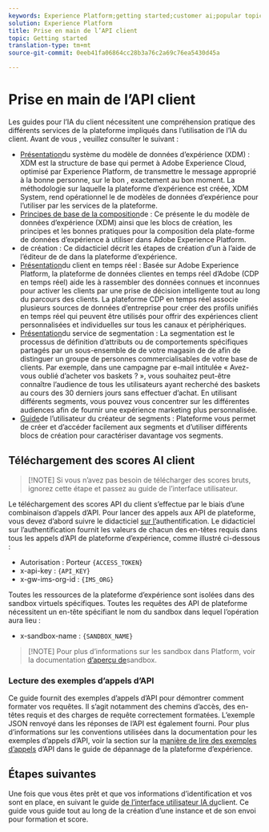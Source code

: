 ```yaml
---
keywords: Experience Platform;getting started;customer ai;popular topics
solution: Experience Platform
title: Prise en main de l’API client
topic: Getting started
translation-type: tm+mt
source-git-commit: 0eeb41fa06864cc28b3a76c2a69c76ea5430d45a

---
```



# Prise en main de l’API client

Les guides pour l’IA du client nécessitent une compréhension pratique des différents services de la plateforme impliqués dans l’utilisation de l’IA du client. Avant de vous , veuillez consulter le  suivant :

- [Présentation](../../xdm/home.md)du système du modèle de données d’expérience (XDM) : XDM est la structure de base qui permet à Adobe Experience Cloud, optimisé par Experience Platform, de transmettre le message approprié à la bonne personne, sur le bon , exactement au bon moment. La méthodologie sur laquelle la plateforme d’expérience est créée, XDM System, rend opérationnel le de modèles de données d’expérience pour l’utiliser par les services de la plateforme.
- [Principes de base de la composition](../../xdm/schema/composition.md)de  : Ce présente le du modèle de données d’expérience (XDM) ainsi que les blocs de création, les principes et les bonnes pratiques pour la composition dela plate-forme de données d’expérience à utiliser dans Adobe Experience Platform.
- [](../../xdm/tutorials/create-schema-ui.md)de création : Ce didacticiel décrit les étapes de création d’un  à l’aide de l’éditeur de  de dans la plateforme d’expérience.
- [Présentation](../../rtcdp/overview.md)du client en temps réel : Basée sur Adobe Experience Platform, la plateforme de données clientes en temps réel d’Adobe (CDP en temps réel) aide les à rassembler des données connues et inconnues pour activer les clients par une prise de décision intelligente tout au long du parcours des clients. La plateforme CDP en temps réel associe plusieurs sources de données d’entreprise pour créer des profils unifiés en temps réel qui peuvent être utilisés pour offrir des expériences client personnalisées et individuelles sur tous les canaux et périphériques.
- [Présentation](../../segmentation/home.md)du service de segmentation : La segmentation est le processus de définition d’attributs ou de comportements spécifiques partagés par un sous-ensemble de  de votre magasin de  de afin de distinguer un groupe de personnes commercialisables de votre base de clients. Par exemple, dans une campagne par e-mail intitulée « Avez-vous oublié d’acheter vos baskets ? », vous souhaitez peut-être connaître l’audience de tous les utilisateurs ayant recherché des baskets au cours des 30 derniers jours sans effectuer d’achat. En utilisant différents segments, vous pouvez vous concentrer sur les différentes audiences afin de fournir une expérience marketing plus personnalisée.
- [Guide](../../segmentation/tutorials/create-a-segment.md)de l’utilisateur du créateur de segments : Plateforme vous permet de créer et d’accéder facilement aux segments et d’utiliser différents blocs de création pour caractériser davantage vos segments.

## Téléchargement des scores AI client

>[!NOTE] Si vous n’avez pas besoin de télécharger des scores bruts, ignorez cette étape et passez au guide de l’interface utilisateur.

Le téléchargement des scores API du client s’effectue par le biais d’une combinaison d’appels d’API. Pour lancer des appels aux API de plateforme, vous devez d’abord suivre le didacticiel [sur l’](../../tutorials/authentication.md)authentification. Le didacticiel sur l’authentification fournit les valeurs de chacun des en-têtes requis dans tous les appels d’API de plateforme d’expérience, comme illustré ci-dessous :

- Autorisation : Porteur `{ACCESS_TOKEN}`
- x-api-key : `{API_KEY}`
- x-gw-ims-org-id : `{IMS_ORG}`

Toutes les ressources de la plateforme d’expérience sont isolées dans des sandbox virtuels spécifiques. Toutes les requêtes des API de plateforme nécessitent un en-tête spécifiant le nom du sandbox dans lequel l’opération aura lieu :

- x-sandbox-name : `{SANDBOX_NAME}`

>[!NOTE] Pour plus d’informations sur les sandbox dans Platform, voir la documentation [d’aperçu de](../../sandboxes/home.md)sandbox.

### Lecture des exemples d’appels d’API

Ce guide fournit des exemples d’appels d’API pour démontrer comment formater vos requêtes. Il s’agit notamment des chemins d’accès, des en-têtes requis et des charges de requête correctement formatées. L’exemple JSON renvoyé dans les réponses de l’API est également fourni. Pour plus d’informations sur les conventions utilisées dans la documentation pour les exemples d’appels d’API, voir la section sur la [manière de lire des exemples d’appels](../../landing/troubleshooting.md) d’API dans le guide de dépannage de la plateforme d’expérience.

## Étapes suivantes

Une fois que vous êtes prêt et que vos informations d’identification et vos  sont en place,  en suivant le guide [de l’interface utilisateur IA du](./user-guide.md)client. Ce guide vous guide tout au long de la création d’une instance et de son envoi pour formation et score.